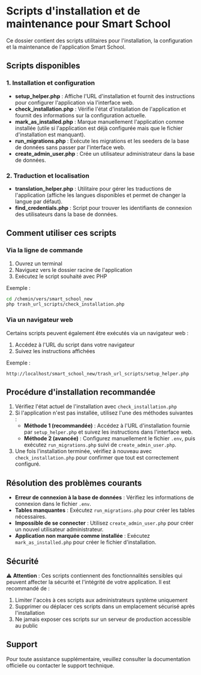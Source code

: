 # Scripts d'installation et de maintenance pour Smart School

Ce dossier contient des scripts utilitaires pour l'installation, la configuration et la maintenance de l'application Smart School.

## Scripts disponibles

### 1. Installation et configuration

- **setup_helper.php** : Affiche l'URL d'installation et fournit des instructions pour configurer l'application via l'interface web.
- **check_installation.php** : Vérifie l'état d'installation de l'application et fournit des informations sur la configuration actuelle.
- **mark_as_installed.php** : Marque manuellement l'application comme installée (utile si l'application est déjà configurée mais que le fichier d'installation est manquant).
- **run_migrations.php** : Exécute les migrations et les seeders de la base de données sans passer par l'interface web.
- **create_admin_user.php** : Crée un utilisateur administrateur dans la base de données.

### 2. Traduction et localisation

- **translation_helper.php** : Utilitaire pour gérer les traductions de l'application (affiche les langues disponibles et permet de changer la langue par défaut).
- **find_credentials.php** : Script pour trouver les identifiants de connexion des utilisateurs dans la base de données.

## Comment utiliser ces scripts

### Via la ligne de commande

1. Ouvrez un terminal
2. Naviguez vers le dossier racine de l'application
3. Exécutez le script souhaité avec PHP

Exemple :
```bash
cd /chemin/vers/smart_school_new
php trash_url_scripts/check_installation.php
```

### Via un navigateur web

Certains scripts peuvent également être exécutés via un navigateur web :

1. Accédez à l'URL du script dans votre navigateur
2. Suivez les instructions affichées

Exemple :
```
http://localhost/smart_school_new/trash_url_scripts/setup_helper.php
```

## Procédure d'installation recommandée

1. Vérifiez l'état actuel de l'installation avec `check_installation.php`
2. Si l'application n'est pas installée, utilisez l'une des méthodes suivantes :
   - **Méthode 1 (recommandée)** : Accédez à l'URL d'installation fournie par `setup_helper.php` et suivez les instructions dans l'interface web.
   - **Méthode 2 (avancée)** : Configurez manuellement le fichier `.env`, puis exécutez `run_migrations.php` suivi de `create_admin_user.php`.
3. Une fois l'installation terminée, vérifiez à nouveau avec `check_installation.php` pour confirmer que tout est correctement configuré.

## Résolution des problèmes courants

- **Erreur de connexion à la base de données** : Vérifiez les informations de connexion dans le fichier `.env`.
- **Tables manquantes** : Exécutez `run_migrations.php` pour créer les tables nécessaires.
- **Impossible de se connecter** : Utilisez `create_admin_user.php` pour créer un nouvel utilisateur administrateur.
- **Application non marquée comme installée** : Exécutez `mark_as_installed.php` pour créer le fichier d'installation.

## Sécurité

⚠️ **Attention** : Ces scripts contiennent des fonctionnalités sensibles qui peuvent affecter la sécurité et l'intégrité de votre application. Il est recommandé de :

1. Limiter l'accès à ces scripts aux administrateurs système uniquement
2. Supprimer ou déplacer ces scripts dans un emplacement sécurisé après l'installation
3. Ne jamais exposer ces scripts sur un serveur de production accessible au public

## Support

Pour toute assistance supplémentaire, veuillez consulter la documentation officielle ou contacter le support technique. 
